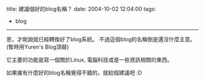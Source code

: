 title: 建議個好的blog名稱？
date: 2004-10-02 12:04:00
tags: 
- blog
---

恩，才剛說就已經轉換好了blog系統。
不過這個blog的名稱倒是還沒什麼主意。(暫時用Yuren's Blog頂替)

它主要的功能是寫一個關於Linux, 電腦科技或是一些資訊相關的東西。

如果誰有什麼好的blog名稱覺得不錯的，就給個建議吧 :D